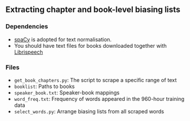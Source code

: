 ## Extracting chapter and book-level biasing lists

### Dependencies
* [spaCy](https://spacy.io/) is adopted for text normalisation.
* You should have text files for books downloaded together with [Librispeech](https://www.openslr.org/12)

### Files
* `get_book_chapters.py`: The script to scrape a specific range of text
* `booklist`: Paths to books
* `speaker_book.txt`: Speaker-book mappings
* `word_freq.txt`: Frequency of words appeared in the 960-hour training data
* `select_words.py`: Arrange biasing lists from all scraped words
